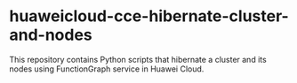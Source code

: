 # huaweicloud-cce-hibernate-cluster-and-nodes
 This repository contains Python scripts that hibernate a cluster and its nodes using FunctionGraph service in Huawei Cloud.
